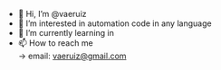 - 👋 Hi, I’m @vaeruiz
- 👀 I’m interested in automation code in any language
- 🌱 I’m currently learning in 
- 📫 How to reach me  
      -> email: vaeruiz@gmail.com

<!---
vaeruiz/vaeruiz is a ✨ special ✨ repository because its `README.md` (this file) appears on your GitHub profile.
You can click the Preview link to take a look at your changes.
--->
